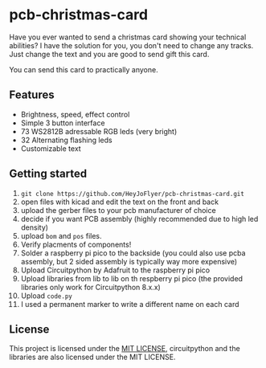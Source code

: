 # pcb-christmas-card

Have you ever wanted to send a christmas card showing your technical abilities? I have the solution for you, you don't need to change any tracks. Just change the text and you are good to send gift this card.

You can send this card to practically anyone.

## Features

- Brightness, speed, effect control
- Simple 3 button interface
- 73 WS2812B adressable RGB leds (very bright)
- 32 Alternating flashing leds
- Customizable text

## Getting started

1. `git clone https://github.com/HeyJoFlyer/pcb-christmas-card.git`
1. open files with kicad and edit the text on the front and back
1. upload the gerber files to your pcb manufacturer of choice
1. decide if you want PCB assembly (highly recommended due to high led density)
1. upload `bom` and `pos` files.
1. Verify placments of components!
1. Solder a raspberry pi pico to the backside (you could also use pcba assembly, but 2 sided assembly is typically way more expensive)
1. Upload Circuitpython by Adafruit to the raspberry pi pico
1. Upload libraries from lib to lib on th respberry pi pico (the provided libraries only work for Circuitpython 8.x.x)
1. Upload `code.py`
1. I used a permanent marker to write a different name on each card

## License
This project is licensed under the [MIT LICENSE](LICENSE), circuitpython and the libraries are also licensed under the MIT LICENSE.